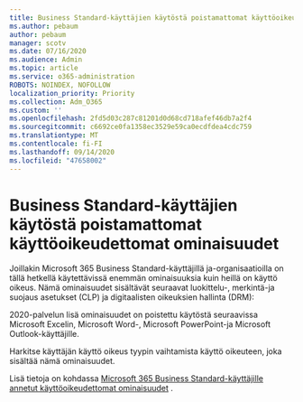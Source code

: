 ```yaml
---
title: Business Standard-käyttäjien käytöstä poistamattomat käyttöoikeudettomat ominaisuudet
ms.author: pebaum
author: pebaum
manager: scotv
ms.date: 07/16/2020
ms.audience: Admin
ms.topic: article
ms.service: o365-administration
ROBOTS: NOINDEX, NOFOLLOW
localization_priority: Priority
ms.collection: Adm_O365
ms.custom: ''
ms.openlocfilehash: 2fd5d03c287c81201d0d68cd718afef46db7a2f4
ms.sourcegitcommit: c6692ce0fa1358ec3529e59ca0ecdfdea4cdc759
ms.translationtype: MT
ms.contentlocale: fi-FI
ms.lasthandoff: 09/14/2020
ms.locfileid: "47658002"
---
```

# <a name="unlicensed-features-turned-off-for-business-standard-users"></a>Business Standard-käyttäjien käytöstä poistamattomat käyttöoikeudettomat ominaisuudet

Joillakin Microsoft 365 Business Standard-käyttäjillä ja-organisaatioilla on tällä hetkellä käytettävissä enemmän ominaisuuksia kuin heillä on käyttö oikeus. Nämä ominaisuudet sisältävät seuraavat luokittelu-, merkintä-ja suojaus asetukset (CLP) ja digitaalisten oikeuksien hallinta (DRM):
    
2020-palvelun lisä ominaisuudet on poistettu käytöstä seuraavissa Microsoft Excelin, Microsoft Word-, Microsoft PowerPoint-ja Microsoft Outlook-käyttäjille.

Harkitse käyttäjän käyttö oikeus tyypin vaihtamista käyttö oikeuteen, joka sisältää nämä ominaisuudet. 

Lisä tietoja on kohdassa [Microsoft 365 Business Standard-käyttäjille annetut käyttöoikeudettomat ominaisuudet](https://support.microsoft.com/help/4568654/extra-features-to-be-turned-off-for-microsoft-365-business-standard?preview) .